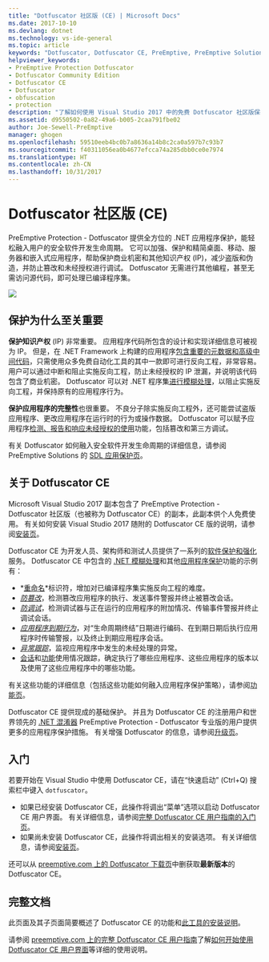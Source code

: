 ```yaml
---
title: "Dotfuscator 社区版 (CE) | Microsoft Docs"
ms.date: 2017-10-10
ms.devlang: dotnet
ms.technology: vs-ide-general
ms.topic: article
keywords: "Dotfuscator, Dotfuscator CE, PreEmptive, PreEmptive Solutions, PreEmptive Protection, 保护, 社区版, 混淆, .NET, 免费, Visual Studio 2017"
helpviewer_keywords:
- PreEmptive Protection Dotfuscator
- Dotfuscator Community Edition
- Dotfuscator CE
- Dotfuscator
- obfuscation
- protection
description: "了解如何使用 Visual Studio 2017 中的免费 Dotfuscator 社区版保护 .NET 应用程序。"
ms.assetid: d9550502-0a82-49a6-b005-2caa791fbe02
author: Joe-Sewell-PreEmptive
manager: ghogen
ms.openlocfilehash: 59510eeb4bc0b7a8636a14b8c2ca0a597b7c93b7
ms.sourcegitcommit: f40311056ea0b4677efcca74a285dbb0ce0e7974
ms.translationtype: HT
ms.contentlocale: zh-CN
ms.lasthandoff: 10/31/2017
---
```

# <a name="dotfuscator-community-edition-ce"></a>Dotfuscator 社区版 (CE)

PreEmptive Protection - Dotfuscator 提供全方位的 .NET 应用程序保护，能轻松融入用户的安全软件开发生命周期。
它可以加强、保护和精简桌面、移动、服务器和嵌入式应用程序，帮助保护商业机密和其他知识产权 (IP)，减少盗版和伪造，并防止篡改和未经授权进行调试。
Dotfuscator 无需进行其他编程，甚至无需访问源代码，即可处理已编译程序集。

![](media/header.svg)

## <a name="why-protection-matters"></a>保护为什么至关重要

**保护知识产权** (IP) 非常重要。
应用程序代码所包含的设计和实现详细信息可被视为 IP。
但是，在 .NET Framework 上构建的应用程序[包含重要的元数据和高级中间代码][assemblies]，只需使用众多免费自动化工具的其中一款即可进行反向工程，非常容易。
用户可以通过中断和阻止实施反向工程，防止未经授权的 IP 泄漏，并说明该代码包含了商业机密。
Dotfuscator 可以对 .NET 程序集[进行模糊处理][obfuscation]，以阻止实施反向工程，并保持原有的应用程序行为。

**保护应用程序的完整性**也很重要。
不良分子除实施反向工程外，还可能尝试盗版应用程序、更改应用程序在运行时的行为或操作数据。
Dotfuscator 可以赋予应用程序[检测、报告和响应未经授权的使用][checks]功能，包括篡改和第三方调试。

有关 Dotfuscator 如何融入安全软件开发生命周期的详细信息，请参阅 PreEmptive Solutions 的 [SDL 应用保护页][sdl-protection]。

## <a name="about-dotfuscator-ce"></a>关于 Dotfuscator CE

Microsoft Visual Studio 2017 副本包含了 PreEmptive Protection - Dotfuscator 社区版（也被称为 Dotfuscator CE）的副本，此副本供个人免费使用。
有关如何安装 Visual Studio 2017 随附的 Dotfuscator CE 版的说明，请参阅[安装页][install]。

Dotfuscator CE 为开发人员、架构师和测试人员提供了一系列的[软件保护和强化][software-protection]服务。
Dotfuscator CE 中包含的 [.NET 模糊处理][obfuscation]和其他[应用程序保护][app-protection]功能的示例有：

* *[重命名][renaming]*标识符，增加对已编译程序集实施反向工程的难度。
* *[防篡改][tamper]*，检测篡改应用程序的执行、发送事件警报并终止被篡改会话。
* *[防调试][debug]*，检测调试器与正在运行的应用程序的附加情况、传输事件警报并终止调试会话。
* *[应用程序到期行为][shelflife]*，对“生命周期终结”日期进行编码、在到期日期后执行应用程序时传输警报，以及终止到期应用程序会话。
* *[异常跟踪][exceptions]*，监视应用程序中发生的未经处理的异常。
* [会话][sessions]和[功能][features]使用情况跟踪，确定执行了哪些应用程序、这些应用程序的版本以及使用了这些应用程序中的哪些功能。

有关这些功能的详细信息（包括这些功能如何融入应用程序保护策略），请参阅[功能页][capabilities]。

Dotfuscator CE 提供现成的基础保护。
并且为 Dotfuscator CE 的注册用户和世界领先的 [.NET 混淆器][net-obfuscator] PreEmptive Protection - Dotfuscator 专业版的用户提供更多的应用程序保护措施。
有关增强 Dotfuscator 的信息，请参阅[升级页][upgrades]。

## <a name="getting-started"></a>入门

若要开始在 Visual Studio 中使用 Dotfuscator CE，请在“快速启动” (Ctrl+Q) 搜索栏中键入 `dotfuscator`。

* 如果已经安装 Dotfuscator CE，此操作将调出“菜单”选项以启动 Dotfuscator CE 用户界面。 有关详细信息，请参阅[完整 Dotfuscator CE 用户指南的入门页][get-started]。
* 如果尚未安装 Dotfuscator CE，此操作将调出相关的安装选项。 有关详细信息，请参阅[安装页][install]。

还可以从 [preemptive.com 上的 Dotfuscator 下载页][download]中删获取**最新版本**的 Dotfuscator CE。

## <a name="full-documentation"></a>完整文档

此页面及其子页面简要概述了 Dotfuscator CE 的功能和[此工具的安装说明][install]。

请参阅 [preemptive.com 上的完整 Dotfuscator CE 用户指南][full]了解[如何开始使用 Dotfuscator CE 用户界面][get-started]等详细的使用说明。

<!-- Copyright © 2017 PreEmptive Solutions, LLC -->

[assemblies]: https://docs.microsoft.com/en-us/dotnet/standard/assembly-format
[software-protection]: https://www.preemptive.com/software-protection
[obfuscation]: https://www.preemptive.com/obfuscation
[app-protection]: https://www.preemptive.com/application-protection
[sdl-protection]: https://www.preemptive.com/solutions/SDL-App-Protection
[net-obfuscator]: https://www.preemptive.com/products/dotfuscator/overview
[download]: https://www.preemptive.com/products/dotfuscator/downloads

[install]: install.md
[capabilities]: capabilities.md
[upgrades]: upgrades.md

[get-started]: https://www.preemptive.com/dotfuscator/ce/docs/help/gui_getstarted.html

[renaming]: https://www.preemptive.com/dotfuscator/ce/docs/help/obfuscation_renaming.html

[checks]: https://www.preemptive.com/dotfuscator/ce/docs/help/checks_overview.html
[tamper]: https://www.preemptive.com/dotfuscator/ce/docs/help/checks_tamper.html
[debug]: https://www.preemptive.com/dotfuscator/ce/docs/help/checks_debug.html
[shelflife]: https://www.preemptive.com/dotfuscator/ce/docs/help/checks_shelflife.html

[exceptions]: https://www.preemptive.com/dotfuscator/ce/docs/help/instrumentation_exceptions.html
[sessions]: https://www.preemptive.com/dotfuscator/ce/docs/help/instrumentation_sessions.html
[features]: https://www.preemptive.com/dotfuscator/ce/docs/help/instrumentation_features.html

[full]: https://www.preemptive.com/dotfuscator/ce/docs/help/index.html
